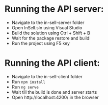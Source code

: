 # Running the API server:
- Navigate to the in-sell-server folder
- Open InSell.sln using Visual Studio
- Build the solution using Ctrl + Shift + B
- Wait for the package restore and build
- Run the project using F5 key


# Running the API client:
- Navigate to the in-sell-client folder
- Run `npm install`
- Run `ng serve`
- Wait till the build is done and server starts
- Open http://localhost:4200/ in the browser